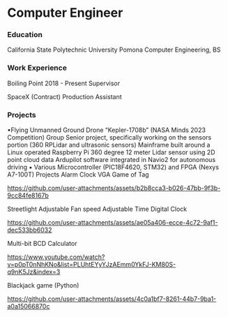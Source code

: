 # Computer Engineer

### Education
California State Polytechnic University Pomona
Computer Engineering, BS

### Work Experience
Boiling Point 2018 - Present
Supervisor

SpaceX (Contract)
Production Assistant

### Projects
▪Flying Unmanned Ground Drone “Kepler-1708b” (NASA Minds 2023 Competition)
Group Senior project, specifically working on the sensors portion (360 RPLidar and ultrasonic sensors)
  Mainframe built around a Linux operated Raspberry Pi 
  360 degree 12 meter Lidar sensor using 2D point cloud data
  Ardupilot software integrated in Navio2 for autonomous driving
▪ Various Microcontroller (PIC18F4620, STM32) and FPGA (Nexys A7-100T) Projects
  Alarm Clock
  VGA Game of Tag
  

https://github.com/user-attachments/assets/b2b8cca3-b026-47bb-9f3b-9cc84fe8167b


Streetlight
Adjustable Fan speed
Adjustable Time Digital Clock



https://github.com/user-attachments/assets/ae05a406-ecce-4c72-9af1-dec533bb6032



Multi-bit BCD Calculator

https://www.youtube.com/watch?v=p0pT0nNhKNo&list=PLUhtEYyYJzAEmm0YkFJ-KM80S-q9nK5Jz&index=3

Blackjack game (Python)



https://github.com/user-attachments/assets/4c0a1bf7-8261-44b7-9ba1-a0a15066870c


